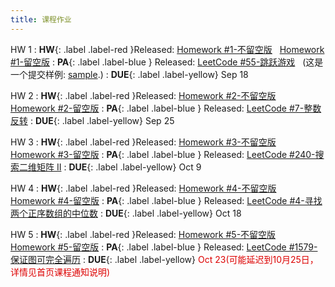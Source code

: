 ```yaml
---
title: 课程作业
---
```


HW 1
:  **HW**{: .label .label-red }Released: [Homework #1-不留空版](https://basics.sjtu.edu.cn/~yangqizhe/pdf/algo2024w/homework/Algo-hw1-noblank.pdf) &nbsp; [Homework #1-留空版](https://basics.sjtu.edu.cn/~yangqizhe/pdf/algo2024w/homework/Algo-hw1-blank.pdf)
:  **PA**{: .label .label-blue } Released: [LeetCode #55-跳跃游戏](https://leetcode.cn/problems/jump-game/) &nbsp; (这是一个提交样例: [sample](https://basics.sjtu.edu.cn/~yangqizhe/pdf/algo2023w/homework/sample.pdf).)
:  **DUE**{: .label .label-yellow} Sep 18

HW 2
:  **HW**{: .label .label-red }Released: [Homework #2-不留空版](https://basics.sjtu.edu.cn/~yangqizhe/pdf/algo2024w/homework/Algo-hw2-noblank.pdf) &nbsp; [Homework #2-留空版](https://basics.sjtu.edu.cn/~yangqizhe/pdf/algo2024w/homework/Algo-hw2-blank.pdf)
:  **PA**{: .label .label-blue } Released: [LeetCode #7-整数反转](https://leetcode.cn/problems/reverse-integer/) 
:  **DUE**{: .label .label-yellow} Sep 25

HW 3
:  **HW**{: .label .label-red }Released: [Homework #3-不留空版](https://basics.sjtu.edu.cn/~yangqizhe/pdf/algo2024w/homework/Algo-hw3-noblank.pdf) &nbsp; [Homework #3-留空版](https://basics.sjtu.edu.cn/~yangqizhe/pdf/algo2024w/homework/Algo-hw3-blank.pdf)
:  **PA**{: .label .label-blue } Released: [LeetCode #240-搜索二维矩阵 II](https://leetcode.cn/problems/search-a-2d-matrix-ii/) 
:  **DUE**{: .label .label-yellow} Oct 9

HW 4
:  **HW**{: .label .label-red }Released: [Homework #4-不留空版](https://basics.sjtu.edu.cn/~yangqizhe/pdf/algo2024w/homework/Algo-hw4-noblank.pdf) &nbsp; [Homework #4-留空版](https://basics.sjtu.edu.cn/~yangqizhe/pdf/algo2024w/homework/Algo-hw4-blank.pdf)
:  **PA**{: .label .label-blue } Released: [LeetCode #4-寻找两个正序数组的中位数](https://leetcode.cn/problems/median-of-two-sorted-arrays/) 
:  **DUE**{: .label .label-yellow} Oct 18

HW 5
:  **HW**{: .label .label-red }Released: [Homework #5-不留空版](https://basics.sjtu.edu.cn/~yangqizhe/pdf/algo2024w/homework/Algo-hw5-noblank.pdf) &nbsp; [Homework #5-留空版](https://basics.sjtu.edu.cn/~yangqizhe/pdf/algo2024w/homework/Algo-hw5-blank.pdf)
:  **PA**{: .label .label-blue } Released: [LeetCode #1579-保证图可完全遍历](https://leetcode.cn/problems/remove-max-number-of-edges-to-keep-graph-fully-traversable/) 
:  **DUE**{: .label .label-yellow} <font color="#dd0000">Oct 23(可能延迟到10月25日，详情见首页课程通知说明)</font>